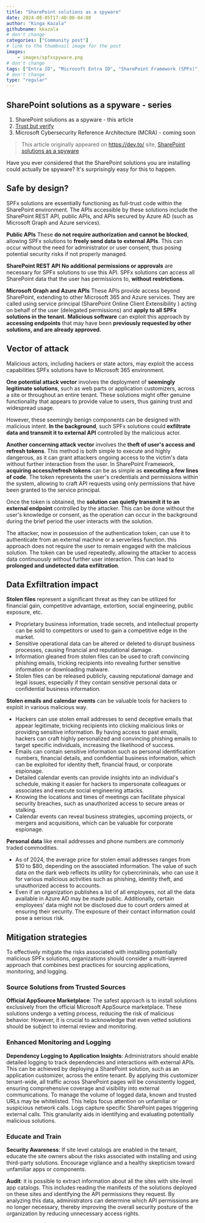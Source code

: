 ```yaml
---
title: "SharePoint solutions as a spyware"
date: 2024-08-05T17:40:00-04:00
author: "Kinga Kazala"
githubname: kkazala
# don't change
categories: ["Community post"]
# link to the thumbnail image for the post
images:
    - images/spfxspyware.png
# don't change
tags: ["Entra ID", "Microsoft Entra ID", "SharePoint Framework (SPFx)", "SPFx"]
# don't change
type: "regular"
---
```


## SharePoint solutions as a spyware - series

1. SharePoint solutions as a spyware - this article
1. [Trust but verify](./../spfx-solutions-as-spyware-part2)
1. Microsoft Cybersecurity Reference Architecture (MCRA) - coming soon

> This article originally appeared on https://dev.to/ site, [SharePoint solutions as a spyware](https://dev.to/kkazala/sharepoint-solutions-as-a-spyware-667)

Have you ever considered that the SharePoint solutions you are installing could actually be spyware? It's surprisingly easy for this to happen.

## Safe by design?

SPFx solutions are essentially functioning as full-trust code within the SharePoint environment. The APIs accessible by these solutions include the SharePoint REST API, public APIs, and APIs secured by Azure AD (such as Microsoft Graph and Azure services).

**Public APIs**
These **do not require authorization and cannot be blocked**, allowing SPFx solutions to **freely send data to external APIs**. This can occur without the need for administrator or user consent, thus posing potential security risks if not properly managed.

**SharePoint REST API**
**No additional permissions or approvals** are necessary for SPFx solutions to use this API. SPFx solutions can access all SharePoint data that the user has permissions to, **without restrictions.**

**Microsoft Graph and Azure APIs**
These APIs provide access beyond SharePoint, extending to other Microsoft 365 and Azure services.
They are called using service principal (SharePoint Online Client Extensibility ) acting on behalf of the user (delegated permissions) and **apply to all SPFx solutions in the tenant.**
**Malicious software** can exploit this approach by **accessing endpoints** that may have been **previously requested by other solutions, and are already approved.**

## Vector of attack

Malicious actors, including hackers or state actors, may exploit the access capabilities SPFx solutions have to Microsoft 365 environment.

**One potential attack vector** involves the deployment of **seemingly legitimate solutions**, such as web parts or application customizers, across a site or throughout an entire tenant. These solutions might offer genuine functionality that appears to provide value to users, thus gaining trust and widespread usage.

However, these seemingly benign components can be designed with malicious intent. **In the background**, such SPFx solutions could **exfiltrate data and transmit it to external API** controlled by the malicious actor.

**Another concerning attack vector** involves the **theft of user's access and refresh tokens**. This method is both simple to execute and highly dangerous, as it can grant attackers ongoing access to the victim's data without further interaction from the user.
In SharePoint Framework, **acquiring access/refresh tokens** can be as simple as **executing a few lines of code**.
The token represents the user's credentials and permissions within the system, allowing to craft API requests using only permissions that have been granted to the service principal.

Once the token is obtained, the **solution can quietly transmit it to an external endpoint** controlled by the attacker. This can be done without the user's knowledge or consent, as the operation can occur in the background during the brief period the user interacts with the solution.

The attacker, now in possession of the authentication token, can use it to authenticate from an external machine or a serverless function. this approach does not require the user to remain engaged with the malicious solution. The token can be used repeatedly, allowing the attacker to access data continuously without further user interaction. This can lead to **prolonged and undetected data exfiltration**.

## Data Exfiltration impact

**Stolen files** represent a significant threat as they can be utilized for financial gain, competitive advantage, extortion, social engineering, public exposure, etc.

-   Proprietary business information, trade secrets, and intellectual property can be sold to competitors or used to gain a competitive edge in the market.
-   Sensitive operational data can be altered or deleted to disrupt business processes, causing financial and reputational damage.
-   Information gleaned from stolen files can be used to craft convincing phishing emails, tricking recipients into revealing further sensitive information or downloading malware.
-   Stolen files can be released publicly, causing reputational damage and legal issues, especially if they contain sensitive personal data or confidential business information.

**Stolen emails and calendar events** can be valuable tools for hackers to exploit in various malicious way.

-   Hackers can use stolen email addresses to send deceptive emails that appear legitimate, tricking recipients into clicking malicious links or providing sensitive information. By having access to past emails, hackers can craft highly personalized and convincing phishing emails to target specific individuals, increasing the likelihood of success.
-   Emails can contain sensitive information such as personal identification numbers, financial details, and confidential business information, which can be exploited for identity theft, financial fraud, or corporate espionage.
-   Detailed calendar events can provide insights into an individual's schedule, making it easier for hackers to impersonate colleagues or associates and execute social engineering attacks.
-   Knowing the locations and times of meetings can facilitate physical security breaches, such as unauthorized access to secure areas or stalking.
-   Calendar events can reveal business strategies, upcoming projects, or mergers and acquisitions, which can be valuable for corporate espionage.

**Personal data** like email addresses and phone numbers are commonly traded commodities.

-   As of 2024, the average price for stolen email addresses ranges from $10 to $80, depending on the associated information.
    The value of such data on the dark web reflects its utility for cybercriminals, who can use it for various malicious activities such as phishing, identity theft, and unauthorized access to accounts.
-   Even if an organization publishes a list of all employees, not all the data available in Azure AD may be made public. Additionally, certain employees’ data might not be disclosed due to court orders aimed at ensuring their security. The exposure of their contact information could pose a serious risk.

## Mitigation strategies

To effectively mitigate the risks associated with installing potentially malicious SPFx solutions, organizations should consider a multi-layered approach that combines best practices for sourcing applications, monitoring, and logging.

### Source Solutions from Trusted Sources

**Official AppSource Marketplace**: The safest approach is to install solutions exclusively from the official Microsoft AppSource marketplace. These solutions undergo a vetting process, reducing the risk of malicious behavior. However, it is crucial to acknowledge that even vetted solutions should be subject to internal review and monitoring.

### Enhanced Monitoring and Logging

**Dependency Logging to Application Insights**: Administrators should enable detailed logging to track dependencies and interactions with external APIs. This can be achieved by deploying a SharePoint solution, such as an application customizer, across the entire tenant. By applying this customizer tenant-wide, all traffic across SharePoint pages will be consistently logged, ensuring comprehensive coverage and visibility into external communications.
To manage the volume of logged data, known and trusted URLs may be whitelisted. This helps focus attention on unfamiliar or suspicious network calls.
Logs capture specific SharePoint pages triggering external calls. This granularity aids in identifying and evaluating potentially malicious solutions.

### Educate and Train

**Security Awareness**: If site level catalogs are enabled in the tenant, educate the site owners about the risks associated with installing and using third-party solutions. Encourage vigilance and a healthy skepticism toward unfamiliar apps or components.

**Audit**: it is possible to extract information about all the sites with site-level app catalogs. This includes reading the manifests of the solutions deployed on these sites and identifying the API permissions they request. By analyzing this data, administrators can determine which API permissions are no longer necessary, thereby improving the overall security posture of the organization by reducing unnecessary access rights.
